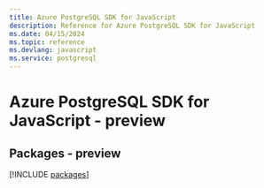 ```yaml
---
title: Azure PostgreSQL SDK for JavaScript
description: Reference for Azure PostgreSQL SDK for JavaScript
ms.date: 04/15/2024
ms.topic: reference
ms.devlang: javascript
ms.service: postgresql
---
```

# Azure PostgreSQL SDK for JavaScript - preview
## Packages - preview
[!INCLUDE [packages](postgresql-index.md)]